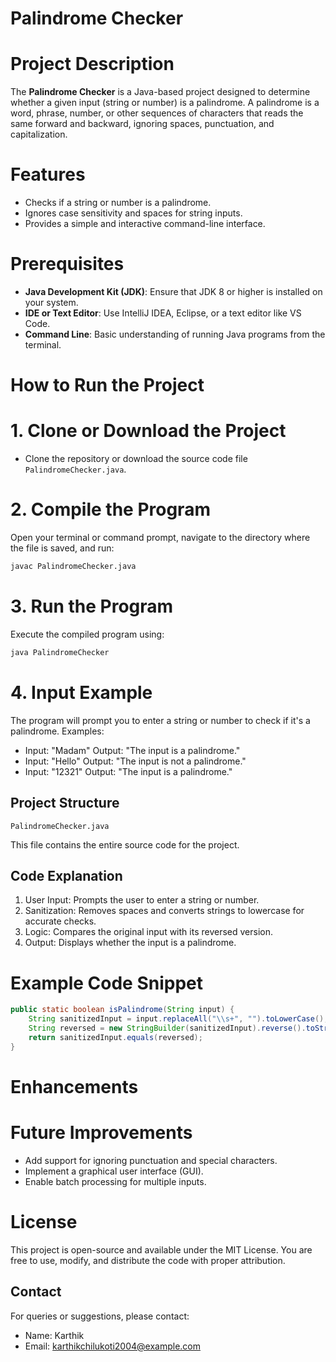 # Palindrome Checker
# Project Description
The **Palindrome Checker** is a Java-based project designed to determine whether a given input (string or number) is a palindrome. A palindrome is a word, phrase, number, or other sequences of characters that reads the same forward and backward, ignoring spaces, punctuation, and capitalization.
# Features
- Checks if a string or number is a palindrome.
- Ignores case sensitivity and spaces for string inputs.
- Provides a simple and interactive command-line interface.
# Prerequisites
- **Java Development Kit (JDK)**: Ensure that JDK 8 or higher is installed on your system.
- **IDE or Text Editor**: Use IntelliJ IDEA, Eclipse, or a text editor like VS Code.
- **Command Line**: Basic understanding of running Java programs from the terminal.
# How to Run the Project
# 1. Clone or Download the Project
- Clone the repository or download the source code file `PalindromeChecker.java`.
# 2. Compile the Program
Open your terminal or command prompt, navigate to the directory where the file is saved, and run:
```bash
javac PalindromeChecker.java
```

# 3. Run the Program
Execute the compiled program using:
```bash
java PalindromeChecker
```
# 4. Input Example
The program will prompt you to enter a string or number to check if it's a palindrome. Examples:
- Input: "Madam"
  Output: "The input is a palindrome."
- Input: "Hello"
  Output: "The input is not a palindrome."
- Input: "12321"
  Output: "The input is a palindrome."
## Project Structure
```
PalindromeChecker.java
```
This file contains the entire source code for the project.
## Code Explanation
1. User Input: Prompts the user to enter a string or number.
2. Sanitization: Removes spaces and converts strings to lowercase for accurate checks.
3. Logic: Compares the original input with its reversed version.
4. Output: Displays whether the input is a palindrome.
# Example Code Snippet
```java
public static boolean isPalindrome(String input) {
    String sanitizedInput = input.replaceAll("\\s+", "").toLowerCase();
    String reversed = new StringBuilder(sanitizedInput).reverse().toString();
    return sanitizedInput.equals(reversed);
}
```
# Enhancements
# Future Improvements
- Add support for ignoring punctuation and special characters.
- Implement a graphical user interface (GUI).
- Enable batch processing for multiple inputs.
# License
This project is open-source and available under the MIT License. You are free to use, modify, and distribute the code with proper attribution.
## Contact
For queries or suggestions, please contact:
- Name: Karthik
- Email: karthikchilukoti2004@example.com

